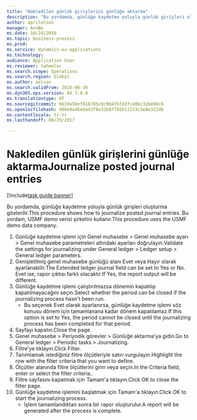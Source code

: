 ```yaml
--- 
title: "Nakledilen günlük girişlerini günlüğe aktarma"
description: "Bu yordamda, günlüğe kaydetme yoluyla günlük girişleri oluşturma gösterilir."
author: aprilolson
manager: AnnBe
ms.date: 10/24/2016
ms.topic: business-process
ms.prod: 
ms.service: dynamics-ax-applications
ms.technology: 
audience: Application User
ms.reviewer: twheeloc
ms.search.scope: Operations
ms.search.region: Global
ms.author: aolson
ms.search.validFrom: 2016-06-30
ms.dyn365.ops.version: AX 7.0.0
ms.translationtype: HT
ms.sourcegitcommit: 663da58ef01b705c0c984fbfd3fce8bc31be04c6
ms.openlocfilehash: 490e9a4beda43f6e32b87792b11153c3e8e322d6
ms.contentlocale: tr-tr
ms.lasthandoff: 08/29/2017

---
```

# <a name="journalize-posted-journal-entries"></a><span data-ttu-id="10941-103">Nakledilen günlük girişlerini günlüğe aktarma</span><span class="sxs-lookup"><span data-stu-id="10941-103">Journalize posted journal entries</span></span>

[!include[task guide banner](../../includes/task-guide-banner.md)]

<span data-ttu-id="10941-104">Bu yordamda, günlüğe kaydetme yoluyla günlük girişleri oluşturma gösterilir.</span><span class="sxs-lookup"><span data-stu-id="10941-104">This procedure shows how to journalize posted journal entries.</span></span> <span data-ttu-id="10941-105">Bu yordam, USMF demo verisi şirketini kullanır.</span><span class="sxs-lookup"><span data-stu-id="10941-105">This procedure uses the USMF demo data company.</span></span>

1. <span data-ttu-id="10941-106">Günlüğe kaydetme işlemi için Genel muhasebe > Genel muhasebe ayarı > Genel muhasebe parametreleri altındaki ayarları doğrulayın.</span><span class="sxs-lookup"><span data-stu-id="10941-106">Validate the settings for journalizing under General ledger > Ledger setup > General ledger parameters.</span></span>
2. <span data-ttu-id="10941-107">Genişletilmiş genel muhasebe günlüğü alanı Evet veya Hayır olarak ayarlanabilir.</span><span class="sxs-lookup"><span data-stu-id="10941-107">The Extended ledger journal field can be set to Yes or No.</span></span> <span data-ttu-id="10941-108">Evet ise, rapor çıktısı farklı olacaktır.</span><span class="sxs-lookup"><span data-stu-id="10941-108">If Yes, the report output will be different.</span></span>
3. <span data-ttu-id="10941-109">Günlüğe kaydetme işlemi çalıştırılmazsa dönemin kapatılıp kapatılmayacağını seçin.</span><span class="sxs-lookup"><span data-stu-id="10941-109">Select whether the period can be closed if the journalizing process hasn't been run.</span></span>
    * <span data-ttu-id="10941-110">Bu seçenek Evet olarak ayarlanırsa, günlüğe kaydetme işlemi söz konusu dönem için tamamlanana kadar dönem kapatılamaz.</span><span class="sxs-lookup"><span data-stu-id="10941-110">If this option is set to Yes, the period cannot be closed until the journalizing process has been completed for that period.</span></span>  
4. <span data-ttu-id="10941-111">Sayfayı kapatın.</span><span class="sxs-lookup"><span data-stu-id="10941-111">Close the page.</span></span>
5. <span data-ttu-id="10941-112">Genel muhasebe > Periyodik görevler > Günlüğe aktarma'ya gidin.</span><span class="sxs-lookup"><span data-stu-id="10941-112">Go to General ledger > Periodic tasks > Journalizing.</span></span>
6. <span data-ttu-id="10941-113">Filtre'ye tıklayın.</span><span class="sxs-lookup"><span data-stu-id="10941-113">Click Filter.</span></span>
7. <span data-ttu-id="10941-114">Tanımlamak istediğiniz filtre ölçütleriyle satırı vurgulayın.</span><span class="sxs-lookup"><span data-stu-id="10941-114">Highlight the row with the filter criteria that you want to define.</span></span>
8. <span data-ttu-id="10941-115">Ölçütler alanında filtre ölçütlerini girin veya seçin.</span><span class="sxs-lookup"><span data-stu-id="10941-115">In the Criteria field, enter or select the filter criteria..</span></span>
9. <span data-ttu-id="10941-116">Filtre sayfasını kapatmak için Tamam'a tıklayın.</span><span class="sxs-lookup"><span data-stu-id="10941-116">Click OK to close the filter page.</span></span>
10. <span data-ttu-id="10941-117">Günlüğe kaydetme işlemini başlatmak için Tamam'a tıklayın.</span><span class="sxs-lookup"><span data-stu-id="10941-117">Click OK to start the journalizing process.</span></span>
    * <span data-ttu-id="10941-118">İşlem tamamlandıktan sonra bir rapor oluşturulur.</span><span class="sxs-lookup"><span data-stu-id="10941-118">A report will be generated after the process is complete.</span></span>  


